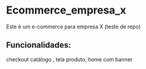 # Ecommerce_empresa_x

Este é um e-commerce para empresa X (teste de repo)

## Funcionalidades:

checkout catálogo , tela produto, home com banner




